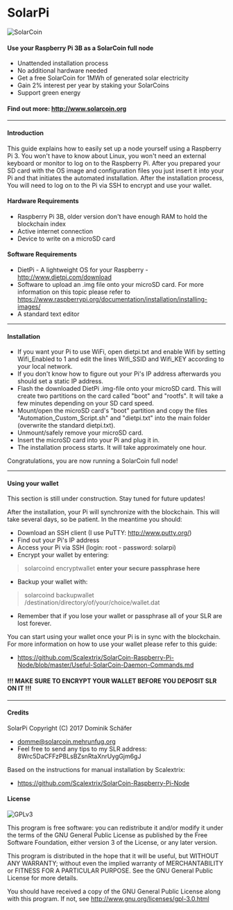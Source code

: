 # SolarPi
![SolarCoin](https://solarcoin.org/sites/default/files/slr-logo.png)

#### Use your Raspberry Pi 3B as a SolarCoin full node
- Unattended installation process
- No additional hardware needed
- Get a free SolarCoin for 1MWh of generated solar electricity
- Gain 2% interest per year by staking your SolarCoins
- Support green energy

#### Find out more: http://www.solarcoin.org

<hr>

#### Introduction

This guide explains how to easily set up a node yourself using a Raspberry Pi 3. You won't have to know about Linux, you won't need an external keyboard or monitor to log on to the Raspberry Pi. After you prepared your SD card with the OS image and configuration files you just insert it into your Pi and that initiates the automated installation.
After the installation process, You will need to log on to the Pi via SSH to encrypt and use your wallet.

#### Hardware Requirements

- Raspberry Pi 3B, older version don't have enough RAM to hold the blockchain index
- Active internet connection
- Device to write on a microSD card

#### Software Requirements

- DietPi - A lightweight OS for your Raspberry - http://www.dietpi.com/download
- Software to upload an .img file onto your microSD card. For more information on this topic please refer to https://www.raspberrypi.org/documentation/installation/installing-images/
- A standard text editor

<hr>

#### Installation

- If you want your Pi to use WiFi, open dietpi.txt and enable Wifi by setting Wifi_Enabled to 1 and edit the lines Wifi_SSID and Wifi_KEY according to your local network.
- If you don't know how to figure out your Pi's IP address afterwards you should set a static IP address.
- Flash the downloaded DietPi .img-file onto your microSD card. This will create two partitions on the card called "boot" and "rootfs". It will take a few minutes depending on your SD card speed.
- Mount/open the microSD card's "boot" partition and copy the files "Automation_Custom_Script.sh" and "dietpi.txt" into the main folder (overwrite the standard dietpi.txt).
- Unmount/safely remove your microSD card.
- Insert the microSD card into your Pi and plug it in.
- The installation process starts. It will take approximately one hour.

Congratulations, you are now running a SolarCoin full node!

<hr>

#### Using your wallet

This section is still under construction. Stay tuned for future updates!

After the installation, your Pi will synchronize with the blockchain. This will take several days, so be patient. In the meantime you should:

- Download an SSH client (I use PuTTY: http://www.putty.org/)
- Find out your Pi's IP address
- Access your Pi via SSH (login: root - password: solarpi)
- Encrypt your wallet by entering:
> solarcoind encryptwallet **enter your secure passphrase here**
- Backup your wallet with:
> solarcoind backupwallet /destination/directory/of/your/choice/wallet.dat
- Remember that if you lose your wallet or passphrase all of your SLR are lost forever.

You can start using your wallet once your Pi is in sync with the blockchain. For more information on how to use your wallet please refer to this guide:
* https://github.com/Scalextrix/SolarCoin-Raspberry-Pi-Node/blob/master/Useful-SolarCoin-Daemon-Commands.md

#### !!! MAKE SURE TO ENCRYPT YOUR WALLET BEFORE YOU DEPOSIT SLR ON IT !!!

<hr>

#### Credits

SolarPi Copyright (C) 2017 Dominik Schäfer
* domme@solarcoin.mehrunfug.org
* Feel free to send any tips to my SLR address: 8Wrc5DaCFFzPBLsBZsnRtaXnrUygGjm6gJ

Based on the instructions for manual installation by Scalextrix:
* https://github.com/Scalextrix/SolarCoin-Raspberry-Pi-Node

#### License
![GPLv3](http://www.gnu.org/graphics/gplv3-127x51.png)

This program is free software: you can redistribute it and/or modify it under the terms of the GNU General Public License as published by the Free Software Foundation, either version 3 of the License, or any later version.

This program is distributed in the hope that it will be useful, but WITHOUT ANY WARRANTY; without even the implied warranty of MERCHANTABILITY or FITNESS FOR A PARTICULAR PURPOSE.  See the GNU General Public License for more details.

You should have received a copy of the GNU General Public License along with this program.
If not, see http://www.gnu.org/licenses/gpl-3.0.html
